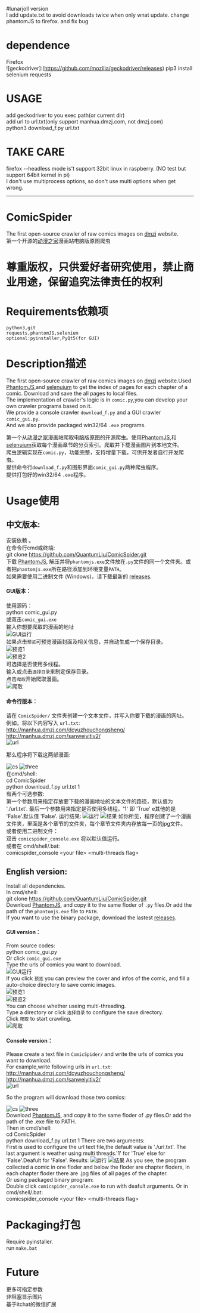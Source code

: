 #lunarjoll version  
I add update.txt to avoid downloads twice when only wnat update. change phantomJS to firefox. and fix bug  
# dependence  
Firefox   
![geckodriver]:(https://github.com/mozilla/geckodriver/releases)
pip3 install selenium requests   
# USAGE
add geckodriver to you exec path(or current dir)  
add url to url.txt(only support manhua.dmzj.com, not dmzj.com)  
python3 download_f.py url.txt   
# TAKE CARE
firefox --headless mode is't support 32bit linux in raspberry. (NO test but support 64bit kernel in pi)  
I don't use multiprocess options, so don't use multi options when get wrong.  


- - - - - - - - - - - - - - - - - - - - - - - - - - - - - - 
# ComicSpider
The first open-source crawler of raw comics images on [dmzj](http://manhua.dmzj.com/) website.  
第一个开源的[动漫之家](http://manhua.dmzj.com/)漫画站电脑版原图爬虫
# 尊重版权，只供爱好者研究使用，禁止商业用途，保留追究法律责任的权利
# Requirements依赖项
    python3,git  
    requests,phantomJS,selenium  
    optional:pyinstaller,PyQt5(for GUI)
# Description描述
The first open-source crawler of raw comics images on [dmzj](http://manhua.dmzj.com/) website.Used [PhantomJS](http://phantomjs.org/),and [selenuium](https://github.com/SeleniumHQ/selenium) to get the index of pages for each chapter of a comic.  Download and save the all pages to local files.  
The implementation of crawler's logic is in `comic.py`,you can develop your own crawler programs based on it.  
We provide a console crawler `download_f.py` and a GUI crawler `comic_gui.py`.  
And we also provide packaged win32/64 `.exe` programs.
  
第一个从[动漫之家](http://manhua.dmzj.com/)漫画站爬取电脑版原图的开源爬虫。使用[PhantomJS](http://phantomjs.org/),和 [selenuium](https://github.com/SeleniumHQ/selenium)获取每个漫画章节的分页索引。爬取并下载漫画图片到本地文件。  
爬虫逻辑实现在`comic.py`，功能完整，支持增量下载，可供开发者自行开发爬虫。  
提供命令行`download_f.py`和图形界面`comic_gui.py`两种爬虫程序。  
提供打包好的win32/64 `.exe`程序。  
# Usage使用  
## 中文版本:
安装依赖 。  
在命令行cmd或终端:  
    git clone https://github.com/QuantumLiu/ComicSpider.git  
下载 [PhantomJS](http://phantomjs.org/), 解压并将`phantomjs.exe`文件放在`.py`文件的同一个文件夹。或者把`phantomjs.exe`所在路径添加到环境变量`PATH`。  
如果需要使用二进制文件 (Windows)，请下载最新的 [releases](https://github.com/QuantumLiu/ComicSpider/releases).  
#### GUI版本：
使用源码：    
    python comic_gui.py  
或双击`comic_gui.exe`  
输入你想要爬取的漫画的地址  
![GUI运行](./pics/gui1.PNG)  
如果点击`预览`可预览漫画封面及相关信息，并自动生成一个保存目录。  
![预览1](./pics/预览.PNG)  
![预览2](./pics/预览2.PNG)  
可选择是否使用多线程。  
输入或点击`选择目录`来制定保存目录。  
点击`爬取`开始爬取漫画。  
![爬取](./pics/爬取.PNG)
#### 命令行版本：
请在 `ComicSpider/` 文件夹创建一个文本文件，并写入你要下载的漫画的网址。  
例如，将以下内容写入 `url.txt`:  
    http://manhua.dmzj.com/dcyuzhouchongsheng/  
    http://manhua.dmzj.com/sanweiyitiv2/  
![url](./pics/url.PNG)  

那么程序将下载这两部漫画:  

![cs](./pics/重生.PNG)
![three](./pics/三位一体.PNG)  
在cmd/shell:  
    cd ComicSpider  
    python download_f.py url.txt 1  
有两个可选参数:  
第一个参数用来指定存放要下载的漫画地址的文本文件的路径，默认值为 './url.txt'.
最后一个参数用来指定是否使用多线程。'1' 即 'True' e其他的是 'False'.默认值 'False'.
运行结果:
![运行](./pics/运行.PNG)
![结果](./pics/结果.PNG)
如你所见，程序创建了一个漫画文件夹，里面是各个章节的文件夹，每个章节文件夹内存放每一页的jpg文件。    
或者使用二进制文件：  
双击 `comicspider_console.exe` 将以默认值运行。  
或者在 cmd/shell/.bat:  
    comicspider_console \<your file\> \<multi-threads flag\>  
## English version:
Install all dependencies.    
In cmd/shell:  
    git clone https://github.com/QuantumLiu/ComicSpider.git  
Download [PhantomJS](http://phantomjs.org/), and copy it to the same floder of `.py` files.Or add the path of the `phantomjs.exe` file to `PATH`.  
If you want to use the binary package, download the lastest [releases](https://github.com/QuantumLiu/ComicSpider/releases).  
#### GUI version：
From source codes:  
    python comic_gui.py  
Or click `comic_gui.exe`  
Type the urls of comics you want to download.  
![GUI运行](./pics/gui1.PNG)  
If you click `预览` you can preview the cover and infos of the comic, and fill a auto-choice directory to save comic images.  
![预览1](./pics/预览.PNG)  
![预览2](./pics/预览2.PNG)  
You can choose whether useing multi-threading.  
Type a directory or click `选择目录` to configure the save directory.   
Click `爬取` to start crawling.  
![爬取](./pics/爬取.PNG)
#### Console version：
Please create a text file in `ComicSpider/` and write the urls of comics you want to download.  
For example,write following urls in `url.txt`:  
    http://manhua.dmzj.com/dcyuzhouchongsheng/  
    http://manhua.dmzj.com/sanweiyitiv2/  
![url](./pics/url.PNG)  

So the program will download those two comics:  

![cs](./pics/重生.PNG)
![three](./pics/三位一体.PNG)  
Download [PhantomJS](http://phantomjs.org/), and copy it to the same floder of .py files.Or add the path of the .exe file to PATH.  
Then in cmd/shell:  
    cd ComicSpider  
    python download_f.py url.txt 1
There are two arguments:  
First is used to configure the url text file,the default value is './url.txt'.
The last argument is weather using multi threads.'1' for 'True' else for 'False'.Deafult for 'False'.
Results:
![运行](./pics/运行.PNG)
![结果](./pics/结果.PNG)
As you see, the program collected a comic in one floder and below the floder are chapter floders, in each chapter floder there are .jpg files of all pages of the chapter.  
Or using packaged binary program:    
Double click `comicspider_console.exe` to run with deafult arguments. 
Or in cmd/shell/.bat:  
    comicspider_console \<your file\> \<multi-threads flag\>
# Packaging打包  
Require pyinstaller.  
run `make.bat`
# Future
更多可指定参数  
非阻塞显示图片  
基于itchat的微信扩展
